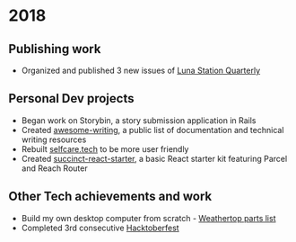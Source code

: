 # 2018

## Publishing work

- Organized and published 3 new issues of [Luna Station Quarterly](http://lunastationquarterly.com/)

## Personal Dev projects

- Began work on Storybin, a story submission application in Rails
- Created [awesome-writing](https://github.com/jenniferlynparsons/awesome-writing), a public list of documentation and technical writing resources
- Rebuilt [selfcare.tech](http://selfcare.tech) to be more user friendly
- Created [succinct-react-starter](https://github.com/jenniferlynparsons/succinct-react-starter), a basic React starter kit featuring Parcel and Reach Router

## Other Tech achievements and work

- Build my own desktop computer from scratch - [Weathertop parts list](https://pcpartpicker.com/b/P4GG3C)
- Completed 3rd consecutive [Hacktoberfest](http://hacktoberfest.digitalocean.com/)
